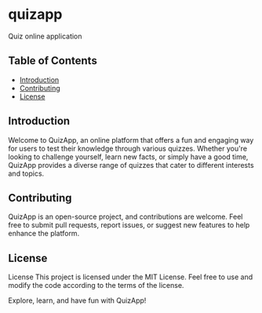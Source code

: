 # quizapp
Quiz online application

## Table of Contents

- [Introduction](#introduction)
- [Contributing](#contributing)
- [License](#license)

## Introduction
Welcome to QuizApp, an online platform that offers a fun and engaging way for users to test their knowledge through various quizzes. 
Whether you're looking to challenge yourself, learn new facts, or simply have a good time, QuizApp provides a diverse range of quizzes that cater to different interests and topics.

## Contributing
QuizApp is an open-source project, and contributions are welcome. 
Feel free to submit pull requests, report issues, or suggest new features to help enhance the platform.

## License
License
This project is licensed under the MIT License. Feel free to use and modify the code according to the terms of the license.

Explore, learn, and have fun with QuizApp!
